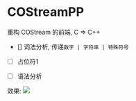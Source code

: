 # COStreamPP
重构 COStream 的前端, C => C++

- [] 词法分析, 传递`数字 | 字符串 | 特殊符号`
 - [ ] 占位符1
- [ ] 语法分析


效果:
![](https://camo.githubusercontent.com/e0599038015b8a9e0500eb51f9e49f49a237c2e5/68747470733a2f2f692e6c6f6c692e6e65742f323031382f31302f33302f356264376636633638383064652e706e67)